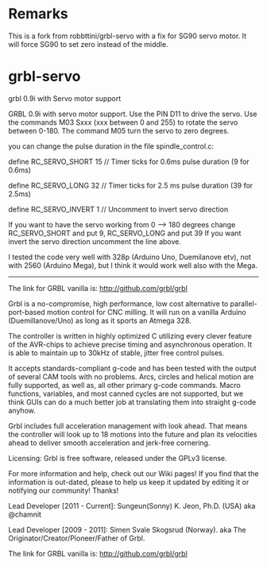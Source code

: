 # Remarks
This is a fork from robbttini/grbl-servo with a fix for SG90 servo motor.
It will force SG90 to set zero instead of the middle.

# grbl-servo
grbl 0.9i with Servo motor support

GRBL 0.9i with servo motor support.
Use the PIN D11 to drive the servo. 
Use the commands M03 Sxxx (xxx between 0 and 255) to rotate the servo between 0-180.
The command M05 turn the servo to zero degrees.

you can change the pulse duration in the file spindle_control.c:

define RC_SERVO_SHORT     15       // Timer ticks for 0.6ms pulse duration  (9 for 0.6ms)

define RC_SERVO_LONG      32       // Timer ticks for 2.5 ms pulse duration  (39 for 2.5ms)     

define RC_SERVO_INVERT     1     // Uncomment to invert servo direction

If you want to have the servo working from 0 --> 180 degrees change RC_SERVO_SHORT and put 9, RC_SERVO_LONG and put 39
If you want invert the servo direction uncomment the line above.

I tested the code very well with 328p (Arduino Uno, Duemilanove etv), not with 2560 (Arduino Mega), but I think it would work well also with the Mega.

-------------------------------------------------------------------

The link for GRBL vanilla is: http://github.com/grbl/grbl

Grbl is a no-compromise, high performance, low cost alternative to parallel-port-based motion control for CNC milling. It will run on a vanilla Arduino (Duemillanove/Uno) as long as it sports an Atmega 328.

The controller is written in highly optimized C utilizing every clever feature of the AVR-chips to achieve precise timing and asynchronous operation. It is able to maintain up to 30kHz of stable, jitter free control pulses.

It accepts standards-compliant g-code and has been tested with the output of several CAM tools with no problems. Arcs, circles and helical motion are fully supported, as well as, all other primary g-code commands. Macro functions, variables, and most canned cycles are not supported, but we think GUIs can do a much better job at translating them into straight g-code anyhow.

Grbl includes full acceleration management with look ahead. That means the controller will look up to 18 motions into the future and plan its velocities ahead to deliver smooth acceleration and jerk-free cornering.

Licensing: Grbl is free software, released under the GPLv3 license.

For more information and help, check out our Wiki pages! If you find that the information is out-dated, please to help us keep it updated by editing it or notifying our community! Thanks!

Lead Developer [2011 - Current]: Sungeun(Sonny) K. Jeon, Ph.D. (USA) aka @chamnit

Lead Developer [2009 - 2011]: Simen Svale Skogsrud (Norway). aka The Originator/Creator/Pioneer/Father of Grbl.

The link for GRBL vanilla is: http://github.com/grbl/grbl
